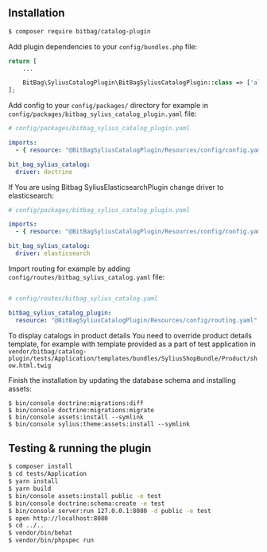 ## Installation
```bash
$ composer require bitbag/catalog-plugin
```

Add plugin dependencies to your `config/bundles.php` file:
```php
return [
    ...

    BitBag\SyliusCatalogPlugin\BitBagSyliusCatalogPlugin::class => ['all' => true]
];
```


Add config to your `config/packages/` directory for example in `config/packages/bitbag_sylius_catalog_plugin.yaml` file:

```yaml
# config/packages/bitbag_sylius_catalog_plugin.yaml

imports:
  - { resource: "@BitBagSyliusCatalogPlugin/Resources/config/config.yaml" }

bit_bag_sylius_catalog:
  driver: doctrine

```

If You are using Bitbag SyliusElasticsearchPlugin change driver to elasticsearch:

```yaml
# config/packages/bitbag_sylius_catalog_plugin.yaml

imports:
  - { resource: "@BitBagSyliusCatalogPlugin/Resources/config/config.yaml" }

bit_bag_sylius_catalog:
  driver: elasticsearch

```

Import routing for example by adding `config/routes/bitbag_sylius_catalog.yaml` file:

```yaml

# config/routes/bitbag_sylius_catalog.yaml

bitbag_sylius_catalog_plugin:
  resource: "@BitBagSyliusCatalogPlugin/Resources/config/routing.yaml"
```

To display catalogs in product details You need to override product details template, for example with template provided as a part of test application in
`vendor/bitbag/catalog-plugin/tests/Application/templates/bundles/SyliusShopBundle/Product/show.html.twig`

Finish the installation by updating the database schema and installing assets:
```
$ bin/console doctrine:migrations:diff
$ bin/console doctrine:migrations:migrate
$ bin/console assets:install --symlink
$ bin/console sylius:theme:assets:install --symlink
```

## Testing & running the plugin
```bash
$ composer install
$ cd tests/Application
$ yarn install
$ yarn build
$ bin/console assets:install public -e test
$ bin/console doctrine:schema:create -e test
$ bin/console server:run 127.0.0.1:8080 -d public -e test
$ open http://localhost:8080
$ cd ../..
$ vendor/bin/behat
$ vendor/bin/phpspec run
```
